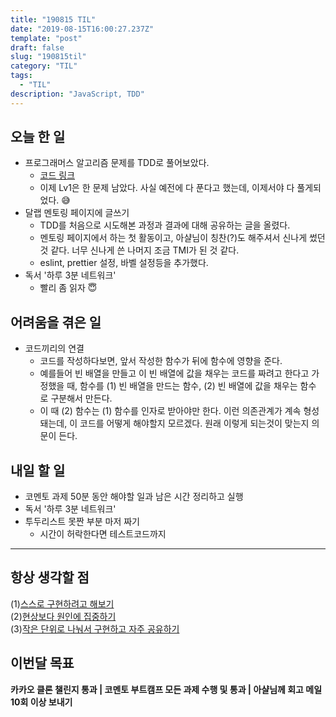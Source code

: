 ```yaml
---
title: "190815 TIL"
date: "2019-08-15T16:00:27.237Z"
template: "post"
draft: false
slug: "190815til"
category: "TIL"
tags:
  - "TIL"
description: "JavaScript, TDD"
---
```


## 오늘 한 일

- 프로그래머스 알고리즘 문제를 TDD로 풀어보았다.
  - [코드 링크](https://github.com/Junkim93/js_TDD-practice/tree/master/Algorithm/x만큼-간격이-있는-n개의-숫자)
  - 이제 Lv1은 한 문제 남았다. 사실 예전에 다 푼다고 했는데, 이제서야 다 풀게되었다. 😅
- 달랩 멘토링 페이지에 글쓰기
  - TDD를 처음으로 시도해본 과정과 결과에 대해 공유하는 글을 올렸다.
  - 멘토링 페이지에서 하는 첫 활동이고, 아샬님이 칭찬(?)도 해주셔서 신나게 썼던 것 같다. 너무 신나게 쓴 나머지 조금 TMI가 된 것 같다.
  - eslint, prettier 설정, 바벨 설정등을 추가했다.
- 독서 '하루 3분 네트워크'
  - 빨리 좀 읽자 😇

## 어려움을 겪은 일

- 코드끼리의 연결
  - 코드를 작성하다보면, 앞서 작성한 함수가 뒤에 함수에 영향을 준다.
  - 예를들어 빈 배열을 만들고 이 빈 배열에 값을 채우는 코드를 짜려고 한다고 가정했을 때, 함수를 (1) 빈 배열을 만드는 함수, (2) 빈 배열에 값을 채우는 함수 로 구분해서 만든다.
  - 이 때 (2) 함수는 (1) 함수를 인자로 받아야만 한다. 이런 의존관계가 계속 형성돼는데, 이 코드를 어떻게 해야할지 모르겠다. 원래 이렇게 되는것이 맞는지 의문이 든다.

## 내일 할 일

- 코멘토 과제 50분 동안 해야할 일과 남은 시간 정리하고 실행
- 독서 '하루 3분 네트워크'
- 투두리스트 못짠 부분 마저 짜기
  - 시간이 허락한다면 테스트코드까지

---



## 항상 생각할 점

(1)<u>스스로 구현하려고 해보기</u> <br>(2)<u>현상보다 원인에 집중하기</u> <br>(3)<u>작은 단위로 나눠서 구현하고 자주 공유하기</u>



## 이번달 목표

**카카오 클론 챌린지 통과 | 코멘토 부트캠프 모든 과제 수행 및 통과 | 아샬님께 회고 메일 10회 이상 보내기**

